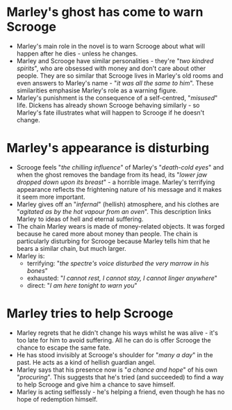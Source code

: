 # Marley's ghost has come to warn Scrooge

- Marley's main role in the novel is to warn Scrooge about what will happen after he dies - unless he changes.
- Marley and Scrooge have similar personalities - they're "_two kindred spirits_", who are obsessed with money and don't care about other people. They are so similar that Scrooge lives in Marley's old rooms and even answers to Marley's name - "_it was all the same to him_". These similarities emphasise Marley's role as a warning figure.
- Marley's punishment is the consequence of a self-centred, "_misused_" life. Dickens has already shown Scrooge behaving similarly - so Marley's fate illustrates what will happen to Scrooge if he doesn't change.

# Marley's appearance is disturbing

- Scrooge feels "_the chilling influence_" of Marley's "_death-cold eyes_" and when the ghost removes the bandage from its head, its "_lower jaw dropped down upon its breast_" - a horrible image. Marley's terrifying appearance reflects the frightening nature of his message and it makes it seem more important.
- Marley gives off an "_infernal_" (hellish) atmosphere, and his clothes are "_agitated as by the hot vapour from an oven_". This description links Marley to ideas of hell and eternal suffering.
- The chain Marley wears is made of money-related objects. It was forged because he cared more about money than people. The chain is particularly disturbing for Scrooge because Marley tells him that he bears a similar chain, but much larger.
- Marley is:
  - terrifying: "_the spectre's voice disturbed the very marrow in his bones_"
  - exhausted: "_I cannot rest, I cannot stay, I cannot linger anywhere_"
  - direct: "_I am here tonight to warn you_"

# Marley tries to help Scrooge

- Marley regrets that he didn't change his ways whilst he was alive - it's too late for him to avoid suffering. All he can do is offer Scrooge the chance to escape the same fate.
- He has stood invisibly at Scrooge's shoulder for "_many a day_" in the past. He acts as a kind of hellish guardian angel.
- Marley says that his presence now is "_a chance and hope_" of his own "_procuring_". This suggests that he's tried (and succeeded) to find a way to help Scrooge and give him a chance to save himself.
- Marley is acting selflessly - he's helping a friend, even though he has no hope of redemption himself.
